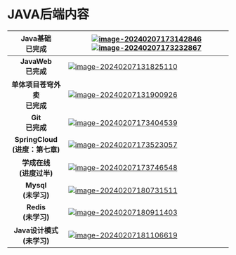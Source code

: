 # JAVA后端内容

|      **Java基础<br/>已完成**      | [![image-20240207173142846](C:\Users\Wwhds\AppData\Roaming\Typora\typora-user-images\image-20240207173142846.png)](https://www.bilibili.com/video/BV17F411T7Ao/?share_source=copy_web&vd_source=96f983f689673aeb998155061f545543)[![image-20240207173232867](C:\Users\Wwhds\AppData\Roaming\Typora\typora-user-images\image-20240207173232867.png)](https://www.bilibili.com/video/BV1yW4y1Y7Ms/?share_source=copy_web&vd_source=96f983f689673aeb998155061f545543) |
| :-------------------------------: | ------------------------------------------------------------ |
|      **JavaWeb<br/>已完成**       | [![image-20240207131825110](C:\Users\Wwhds\AppData\Roaming\Typora\typora-user-images\image-20240207131825110.png)]( https://www.bilibili.com/video/BV1m84y1w7Tb/?share_source=copy_web&vd_source=96f983f689673aeb998155061f545543) |
|  **单体项目苍穹外卖<br/>已完成**  | [![image-20240207131900926](C:\Users\Wwhds\AppData\Roaming\Typora\typora-user-images\image-20240207131900926.png)]( https://www.bilibili.com/video/BV1TP411v7v6/?share_source=copy_web&vd_source=96f983f689673aeb998155061f545543) |
|        **Git<br/>已完成**         | [![image-20240207173404539](C:\Users\Wwhds\AppData\Roaming\Typora\typora-user-images\image-20240207173404539.png)](https://www.bilibili.com/video/BV1MU4y1Y7h5/?share_source=copy_web&vd_source=96f983f689673aeb998155061f545543) |
| **SpringCloud<br>(进度：第七章)** | [![image-20240207173523057](C:\Users\Wwhds\AppData\Roaming\Typora\typora-user-images\image-20240207173523057.png)](https://www.bilibili.com/video/BV1LQ4y127n4/?share_source=copy_web&vd_source=96f983f689673aeb998155061f545543) |
|    **学成在线<br>(进度过半)**     | [![image-20240207173746548](C:\Users\Wwhds\AppData\Roaming\Typora\typora-user-images\image-20240207173746548.png)](https://www.bilibili.com/video/BV1j8411N7Bm/?share_source=copy_web&vd_source=96f983f689673aeb998155061f545543) |
|       **Mysql<br>(未学习)**       | [![image-20240207180731511](C:\Users\Wwhds\AppData\Roaming\Typora\typora-user-images\image-20240207180731511.png)](https://www.bilibili.com/video/BV1Kr4y1i7ru/?share_source=copy_web&vd_source=96f983f689673aeb998155061f545543) |
|       **Redis<br>(未学习)**       | [![image-20240207180911403](C:\Users\Wwhds\AppData\Roaming\Typora\typora-user-images\image-20240207180911403.png)](https://www.bilibili.com/video/BV1cr4y1671t/?share_source=copy_web&vd_source=96f983f689673aeb998155061f545543) |
|   **Java设计模式<br/>(未学习)**   | [![image-20240207181106619](C:\Users\Wwhds\AppData\Roaming\Typora\typora-user-images\image-20240207181106619.png)](https://www.bilibili.com/video/BV1Np4y1z7BU/?share_source=copy_web&vd_source=96f983f689673aeb998155061f545543) |

